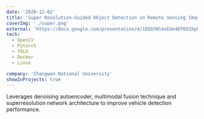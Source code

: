 ```yaml
---
date: '2020-12-02'
title: 'Super Resolution-Guided Object Detection in Remote Sensing Imagery'
coverImg: './super.png'
external: 'https://docs.google.com/presentation/d/1EGGVNlmvEde4QT6O3Xp84NbFhZUEafzkMQRe-leDw1I/edit#slide=id.p'
tech:
  - OpenCV
  - Pytorch
  - YOLO
  - Docker
  - Linux

company: 'Changwon National University'
showInProjects: true
---
```


Leverages denoising autoencoder, multimodal fusion technique and superresolution network architecture to improve vehicle detection performance.
